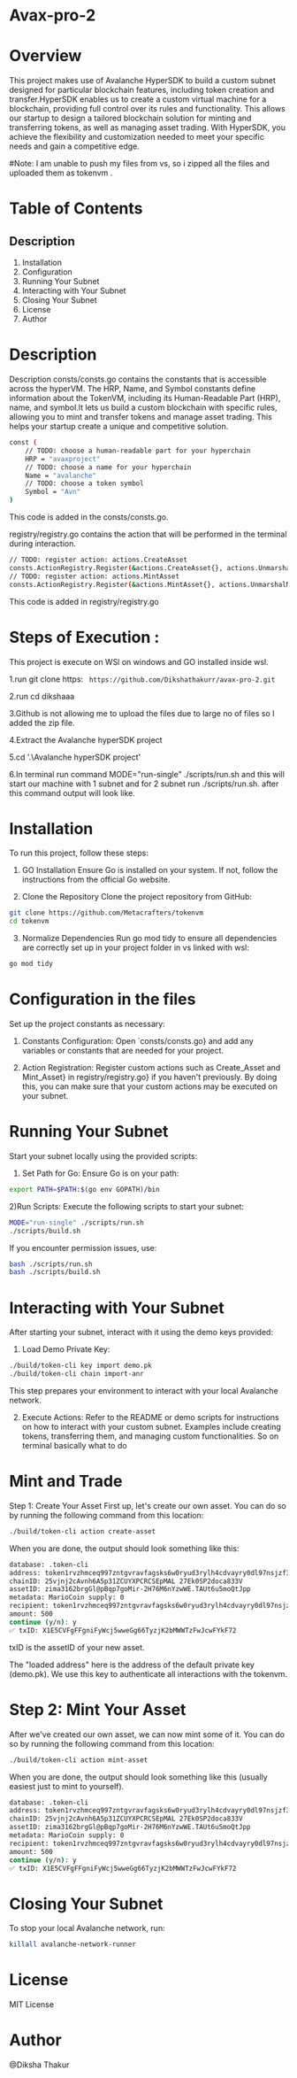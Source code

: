 # Avax-pro-2

# Overview
This project makes use of Avalanche HyperSDK to build a custom subnet designed for particular blockchain features, including token creation and transfer.HyperSDK enables us to create a custom virtual machine for a blockchain, providing full control over its rules and functionality. This allows our startup to design a tailored blockchain solution for minting and transferring tokens, as well as managing asset trading. With HyperSDK, you achieve the flexibility and customization needed to meet your specific needs and gain a competitive edge.


#Note: I am unable to push my files from vs, so i zipped all the files and uploaded them as tokenvm . 

# Table of Contents

##  Description

1) Installation
2) Configuration
3) Running Your Subnet
4) Interacting with Your Subnet
5) Closing Your Subnet
6) License
7) Author

# Description

Description consts/consts.go contains the constants that is accessible across the hyperVM. The HRP, Name, and Symbol constants define information about the TokenVM, including its Human-Readable Part (HRP), name, and symbol.It lets us build a custom blockchain with specific rules, allowing you to mint and transfer tokens and manage asset trading. This helps your startup create a unique and competitive solution.

```bash
const (
	// TODO: choose a human-readable part for your hyperchain
	HRP = "avaxproject"
	// TODO: choose a name for your hyperchain
	Name = "avalanche"
	// TODO: choose a token symbol
	Symbol = "Avn"
)
```

This code is added in the consts/consts.go.

registry/registry.go contains the action that will be performed in the terminal during interaction.

```bash
// TODO: register action: actions.CreateAsset
consts.ActionRegistry.Register(&actions.CreateAsset{}, actions.UnmarshalCreateAsset, false),
// TODO: register action: actions.MintAsset
consts.ActionRegistry.Register(&actions.MintAsset{}, actions.UnmarshalMintAsset, false),
```

This code is added in registry/registry.go

# Steps of Execution :

This project is execute on WSl on windows and GO installed inside wsl.

1.run git clone https: ` https://github.com/Dikshathakurr/avax-pro-2.git`

2.run cd dikshaaa

3.Github is not allowing me to upload the files due to large no of files so I added the zip file. 

4.Extract the Avalanche hyperSDK project

5.cd '.\Avalanche hyperSDK project' 

6.In terminal run command MODE="run-single" ./scripts/run.sh and this will start our machine with 1 subnet and for 2 subnet run ./scripts/run.sh. after this command output will look like.

# Installation
To run this project, follow these steps:

1. GO Installation
Ensure Go is installed on your system. If not, follow the instructions from the official Go website.

2. Clone the Repository
Clone the project repository from GitHub:
```bash
git clone https://github.com/Metacrafters/tokenvm
cd tokenvm
```

3. Normalize Dependencies
Run go mod tidy to ensure all dependencies are correctly set up in your project folder in vs linked with wsl:

```bash
go mod tidy
```

# Configuration in the files
Set up the project constants as necessary:

1) Constants Configuration: Open `consts/consts.go} and add any variables or constants that are needed for your project.

2) Action Registration: Register custom actions such as Create_Asset and Mint_Asset} in registry/registry.go} if you haven't previously. By doing this, you can make sure that your custom actions may be executed on your subnet.

# Running Your Subnet
Start your subnet locally using the provided scripts:

1) Set Path for Go: Ensure Go is on your path:

```bash
export PATH=$PATH:$(go env GOPATH)/bin
```
2)Run Scripts: Execute the following scripts to start your subnet:

```bash
MODE="run-single" ./scripts/run.sh
./scripts/build.sh
```

If you encounter permission issues, use:

```bash
bash ./scripts/run.sh
bash ./scripts/build.sh

```

# Interacting with Your Subnet
After starting your subnet, interact with it using the demo keys provided:

1) Load Demo Private Key:

```bash
./build/token-cli key import demo.pk
./build/token-cli chain import-anr

```

This step prepares your environment to interact with your local Avalanche network.

2) Execute Actions: Refer to the README or demo scripts for instructions on how to interact with your custom subnet. Examples include creating tokens, transferring them, and managing custom functionalities. So on terminal basically what to do

# Mint and Trade
Step 1: Create Your Asset
First up, let's create our own asset. You can do so by running the following command from this location:

```bash
./build/token-cli action create-asset
```

When you are done, the output should look something like this:

```bash
database: .token-cli
address: token1rvzhmceq997zntgvravfagsks6w0ryud3rylh4cdvayry0dl97nsjzf3yp
chainID: 25vjnj2cAvnh6A5p31ZCUYXPCRCSEpMAL 27Ek0SP2doca833V 
assetID: zima3162brgGl@pBqp7goMir-2H76M6nYzwWE.TAUt6u5moQtJpp
metadata: MarioCoin supply: 0
recipient: token1rvzhmceq997zntgvravfagsks6w0ryud3rylh4cdvayry0dl97nsjzf3yp
amount: 500
continue (y/n): y
✅ txID: X1E5CVFgFFgniFyWcj5wweGg66TyzjK2bMWWTzFwJcwFYkF72

```
txID is the assetID of your new asset.

The "loaded address" here is the address of the default private key (demo.pk). We use this key to authenticate all interactions with the tokenvm.

# Step 2: Mint Your Asset
After we've created our own asset, we can now mint some of it. You can do so by running the following command from this location:

```bash
./build/token-cli action mint-asset
```
When you are done, the output should look something like this (usually easiest just to mint to yourself).

```bash
database: .token-cli
address: token1rvzhmceq997zntgvravfagsks6w0ryud3rylh4cdvayry0dl97nsjzf3yp
chainID: 25vjnj2cAvnh6A5p31ZCUYXPCRCSEpMAL 27Ek0SP2doca833V 
assetID: zima3162brgGl@pBqp7goMir-2H76M6nYzwWE.TAUt6u5moQtJpp
metadata: MarioCoin supply: 0
recipient: token1rvzhmceq997zntgvravfagsks6w0ryud3rylh4cdvayry0dl97nsjzf3yp
amount: 500
continue (y/n): y
✅ txID: X1E5CVFgFFgniFyWcj5wweGg66TyzjK2bMWWTzFwJcwFYkF72
```

# Closing Your Subnet
To stop your local Avalanche network, run:
```bash
killall avalanche-network-runner
```

# License

MIT License

# Author

@Diksha Thakur
